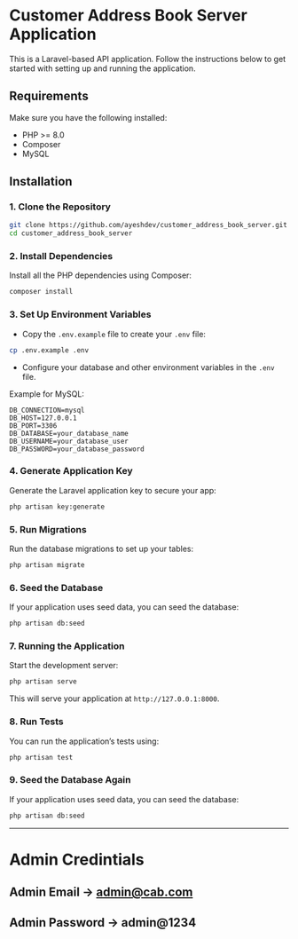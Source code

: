 
# Customer Address Book Server Application

This is a Laravel-based API application. Follow the instructions below to get started with setting up and running the application.

## Requirements

Make sure you have the following installed:

- PHP >= 8.0
- Composer
- MySQL

## Installation

### 1. Clone the Repository

```bash
git clone https://github.com/ayeshdev/customer_address_book_server.git
cd customer_address_book_server
```

### 2. Install Dependencies

Install all the PHP dependencies using Composer:

```bash
composer install
```

### 3. Set Up Environment Variables

- Copy the `.env.example` file to create your `.env` file:

```bash
cp .env.example .env
```

- Configure your database and other environment variables in the `.env` file. 

Example for MySQL:

```
DB_CONNECTION=mysql
DB_HOST=127.0.0.1
DB_PORT=3306
DB_DATABASE=your_database_name
DB_USERNAME=your_database_user
DB_PASSWORD=your_database_password
```

### 4. Generate Application Key

Generate the Laravel application key to secure your app:

```bash
php artisan key:generate
```

### 5. Run Migrations

Run the database migrations to set up your tables:

```bash
php artisan migrate
```

### 6. Seed the Database

If your application uses seed data, you can seed the database:

```bash
php artisan db:seed
```

### 7. Running the Application

Start the development server:

```bash
php artisan serve
```

This will serve your application at `http://127.0.0.1:8000`.

### 8. Run Tests

You can run the application’s tests using:

```bash
php artisan test
```
### 9. Seed the Database Again

If your application uses seed data, you can seed the database:

```bash
php artisan db:seed
```
----------------------------------------------------------------
# Admin Credintials

## Admin Email -> admin@cab.com
## Admin Password -> admin@1234
